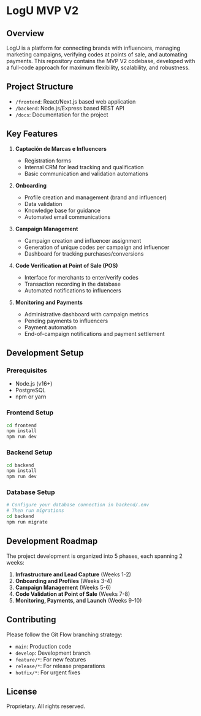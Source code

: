 # LogU MVP V2

## Overview

LogU is a platform for connecting brands with influencers, managing marketing campaigns, verifying codes at points of sale, and automating payments. This repository contains the MVP V2 codebase, developed with a full-code approach for maximum flexibility, scalability, and robustness.

## Project Structure

- `/frontend`: React/Next.js based web application
- `/backend`: Node.js/Express based REST API
- `/docs`: Documentation for the project

## Key Features

1. **Captación de Marcas e Influencers**
   - Registration forms
   - Internal CRM for lead tracking and qualification
   - Basic communication and validation automations

2. **Onboarding**
   - Profile creation and management (brand and influencer)
   - Data validation
   - Knowledge base for guidance
   - Automated email communications

3. **Campaign Management**
   - Campaign creation and influencer assignment
   - Generation of unique codes per campaign and influencer
   - Dashboard for tracking purchases/conversions

4. **Code Verification at Point of Sale (POS)**
   - Interface for merchants to enter/verify codes
   - Transaction recording in the database
   - Automated notifications to influencers

5. **Monitoring and Payments**
   - Administrative dashboard with campaign metrics
   - Pending payments to influencers
   - Payment automation
   - End-of-campaign notifications and payment settlement

## Development Setup

### Prerequisites

- Node.js (v16+)
- PostgreSQL
- npm or yarn

### Frontend Setup

```bash
cd frontend
npm install
npm run dev
```

### Backend Setup

```bash
cd backend
npm install
npm run dev
```

### Database Setup

```bash
# Configure your database connection in backend/.env
# Then run migrations
cd backend
npm run migrate
```

## Development Roadmap

The project development is organized into 5 phases, each spanning 2 weeks:

1. **Infrastructure and Lead Capture** (Weeks 1-2)
2. **Onboarding and Profiles** (Weeks 3-4)
3. **Campaign Management** (Weeks 5-6)
4. **Code Validation at Point of Sale** (Weeks 7-8)
5. **Monitoring, Payments, and Launch** (Weeks 9-10)

## Contributing

Please follow the Git Flow branching strategy:
- `main`: Production code
- `develop`: Development branch
- `feature/*`: For new features
- `release/*`: For release preparations
- `hotfix/*`: For urgent fixes

## License

Proprietary. All rights reserved. 